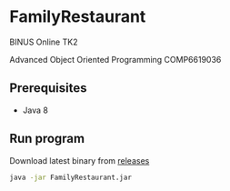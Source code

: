 # FamilyRestaurant

BINUS Online TK2

Advanced Object Oriented Programming COMP6619036

## Prerequisites
- Java 8

## Run program

Download latest binary from [releases](https://github.com/fauzanelka/FamilyRestaurant/releases/latest)

```bash
java -jar FamilyRestaurant.jar
```
